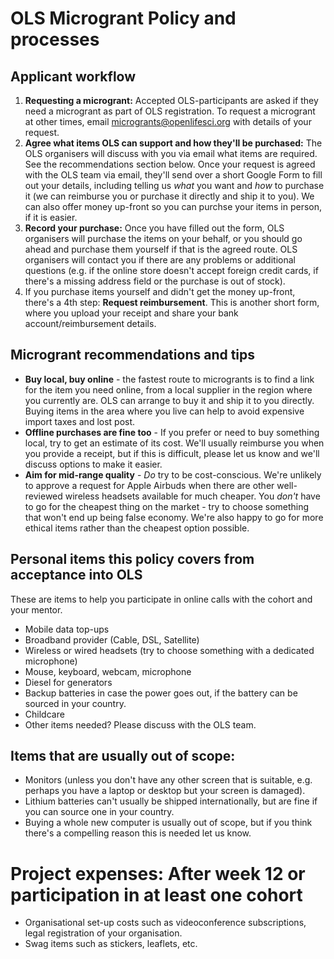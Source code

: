 # OLS Microgrant Policy and processes

## Applicant workflow

1. **Requesting a microgrant:** Accepted OLS-participants are asked if they need a microgrant as part of OLS registration. To request a microgrant at other times, email microgrants@openlifesci.org with details of your request. 
2. **Agree what items OLS can support and how they'll be purchased:** The OLS organisers will discuss with you via email what items are required. See the recommendations section below. Once your request is agreed with the OLS team via email, they'll send over a short Google Form to fill out your details, including telling us _what_ you want and _how_ to purchase it (we can reimburse you or purchase it directly and ship it to you). We can also offer money up-front so you can purchse your items in person, if it is easier.
4. **Record your purchase:** Once you have filled out the form, OLS organisers will purchase the items on your behalf, or you should go ahead and purchase them yourself if that is the agreed route. OLS organisers will contact you if there are any problems or additional questions (e.g. if the online store doesn't accept foreign credit cards, if there's a missing address field or the purchase is out of stock). 
5. If you purchase items yourself and didn't get the money up-front, there's a 4th step: **Request reimbursement**. This is another short form, where you upload your receipt and share your bank account/reimbursement details. 

## Microgrant recommendations and tips

- **Buy local, buy online** - the fastest route to microgrants is to find a link for the item you need online, from a local supplier in the region where you currently are. OLS can arrange to buy it and ship it to you directly. Buying items in the area where you live can help to avoid expensive import taxes and lost post. 
- **Offline purchases are fine too** - If you prefer or need to buy something local, try to get an estimate of its cost. We'll usually reimburse you when you provide a receipt, but if this is difficult, please let us know and we'll discuss options to make it easier. 
- **Aim for mid-range quality** - _Do_ try to be cost-conscious. We're unlikely to approve a request for Apple Airbuds when there are other well-reviewed wireless headsets available for much cheaper. You _don't_ have to go for the cheapest thing on the market - try to choose something that won't end up being false economy. We're also happy to go for more ethical items rather than the cheapest option possible. 

## Personal items this policy covers from acceptance into OLS

These are items to help you participate in online calls with the cohort and your mentor. 

- Mobile data top-ups
- Broadband provider (Cable, DSL, Satellite)
- Wireless or wired headsets (try to choose something with a dedicated microphone)
- Mouse, keyboard, webcam, microphone
- Diesel for generators 
- Backup batteries in case the power goes out, if the battery can be sourced in your country. 
- Childcare 
- Other items needed? Please discuss with the OLS team. 

## Items that are usually out of scope: 

- Monitors (unless you don't have any other screen that is suitable, e.g. perhaps you have a laptop or desktop but your screen is damaged). 
- Lithium batteries can't usually be shipped internationally, but are fine if you can source one in your country. 
- Buying a whole new computer is usually out of scope, but if you think there's a compelling reason this is needed let us know. 

# Project expenses: After week 12 or participation in at least one cohort

- Organisational set-up costs such as videoconference subscriptions, legal registration of your organisation. 
- Swag items such as stickers, leaflets, etc.
